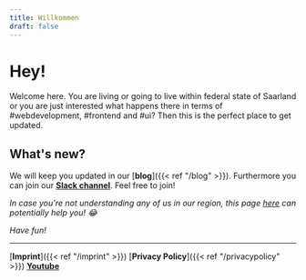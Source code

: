 ```yaml
---
title: Willkommen
draft: false
---
```


# Hey!

Welcome here. You are living or going to live within federal state of Saarland or you are just interested what happens there in terms of #webdevelopment, #frontend and #ui? Then this is the perfect place to get updated.

## What's new?

We will keep you updated in our [**blog**]({{< ref "/blog" >}}). Furthermore you can join our [**Slack channel**](https://webdeveloper-slack.herokuapp.com). Feel free to join!

_In case you're not understanding any of us in our region, this page [here](http://www.stefan-im-www.de/Saar-Dateien/Saarbrigger%20Platt%20mit%20Frame.htm) can potentially help you! 😂_

_Have fun!_

---

[**Imprint**]({{< ref "/imprint" >}})
[**Privacy Policy**]({{< ref "/privacypolicy" >}})
[**Youtube**](https://www.youtube.com/channel/UCY5OO4KEyHE8HhERXYuPFpA)